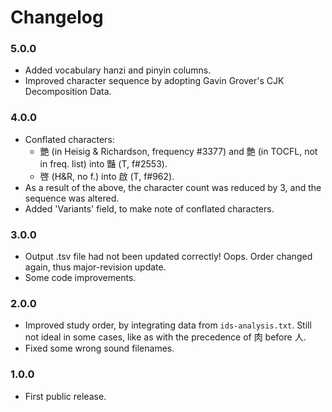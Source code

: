
# Changelog

### 5.0.0

- Added vocabulary hanzi and pinyin columns.
- Improved character sequence by adopting Gavin Grover's CJK Decomposition Data.

### 4.0.0

- Conflated characters:
    - 艷 (in Heisig & Richardson, frequency #3377) and 艶 (in TOCFL, not in freq. list) into 豔 (T, f#2553).
    - 啓 (H&R, no f.) into 啟 (T, f#962).
- As a result of the above, the character count was reduced by 3, and the sequence was altered.
- Added 'Variants' field, to make note of conflated characters.

### 3.0.0

- Output .tsv file had not been updated correctly! Oops. Order changed again, thus major-revision update.
- Some code improvements.

### 2.0.0

- Improved study order, by integrating data from `ids-analysis.txt`. Still not ideal in some cases, like as with the precedence of 肉 before 人.
- Fixed some wrong sound filenames.

### 1.0.0

- First public release.
